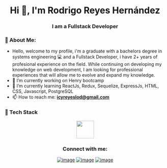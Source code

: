 <h1 align="center">Hi 👋, I'm Rodrigo Reyes Hernández</h1>
<h3 align="center">I am a Fullstack Developer</h3>

### 🤵 About Me:
- Hello, welcome to my profile, i'm a graduate with a bachelors degree in systems engineering :computer: and a Fullstack Developer, i have 2+ years of profesional experience on the field. While continuing on developing my knowledge on web development, I am looking for professional experiences that will allow me to evolve and expand my knowledge.
- 🔭 I’m currently working on Henry bootcamp
- 🌱 I’m currently learning ReactJs, Redux, Sequelize, ExpressJs, HTML, CSS, Javascript, PostgreSQL
- 📫 How to reach me: **icyreyeslod@gmail.com**

### :abacus: Tech Stack
<p align="center">
 <img src="https://cdn.jsdelivr.net/gh/devicons/devicon/icons/javascript/javascript-original.svg" width="55"/>
  </p>

<h3 align="center">Connect with me:</h3>
<div align="center">

[![image](https://img.shields.io/badge/LinkedIn-0077B5?style=for-the-badge&logo=linkedin&logoColor=white)](https://www.linkedin.com/in/rodrigo-reyes-hernandez/)
[![image](https://img.shields.io/badge/Instagram-E4405F?style=for-the-badge&logo=instagram&logoColor=white)](https://www.instagram.com/rodrigo_reyes_hernandez/)
[![image](https://img.shields.io/badge/Gmail-D14836?style=for-the-badge&logo=gmail&logoColor=white)](mailto:icyreyeslod@gmail.com)
  
</div>
<!--
**reydez/reydez** is a ✨ _special_ ✨ repository because its `README.md` (this file) appears on your GitHub profile.

Here are some ideas to get you started:

- 🔭 I’m currently working on ...
- 🌱 I’m currently learning ...
- 👯 I’m looking to collaborate on ...
- 🤔 I’m looking for help with ...
- 💬 Ask me about ...
- 📫 How to reach me: ...
- 😄 Pronouns: ...
- ⚡ Fun fact: ...
-->
